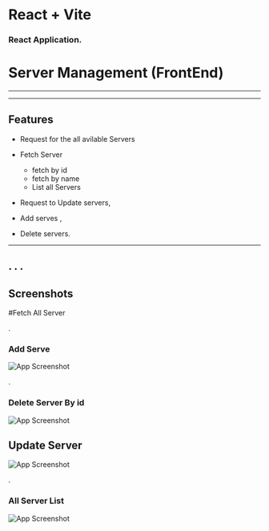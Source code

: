 # React + Vite
### React Application.

# Server Management (FrontEnd)

***

***





## Features

- Request for the all avilable Servers
- Fetch Server
    
   - fetch by id
   - fetch by name
   - List all Servers
    
-  Request to Update servers,
- Add serves ,
- Delete servers.

------------------------------------------------

.
.
.
------------------------------------------------
## Screenshots
#Fetch All Server

.
### Add Serve
![App Screenshot](https://res.cloudinary.com/dxsbiobeg/image/upload/v1695475939/Servers%20Management/frontEnd_server_add_b1ejwm.gif)

.
### Delete Server By id
![App Screenshot](https://res.cloudinary.com/dxsbiobeg/image/upload/v1695476189/Servers%20Management/frontEnd_delete_server_tiee97.gif)

## Update Server
![App Screenshot](https://res.cloudinary.com/dxsbiobeg/image/upload/v1695487840/Servers%20Management/Update_Server_n95lmt.png)

.
### All Server List
![App Screenshot](https://res.cloudinary.com/dxsbiobeg/image/upload/v1695487411/Servers%20Management/ServerList_front_End_dt1sbe.png)





